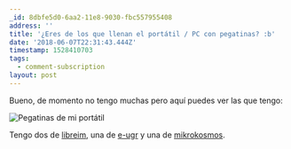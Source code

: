 ```yaml
---
_id: 8dbfe5d0-6aa2-11e8-9030-fbc557955408
address: ''
title: '¿Eres de los que llenan el portátil / PC con pegatinas? :b'
date: '2018-06-07T22:31:43.444Z'
timestamp: 1528410703
tags:
  - comment-subscription
layout: post
---
```

 
Bueno, de momento no tengo muchas pero aquí puedes ver las que tengo:

![Pegatinas de mi portátil](/ask/assets/pegatinas.jpg)

Tengo dos de [libreim](https://libreim.github.io/), una de [e-ugr](https://e-ugr.github.io/) y una de [mikrokosmos](https://mroman42.github.io/mikrokosmos/).
